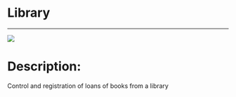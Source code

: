 # Library
---
![](https://img.shields.io/badge/build-passing-gree)

# Description:
 Control and registration of loans of books from a library 
